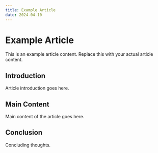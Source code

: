 ```yaml
---
title: Example Article
date: 2024-04-10
---
```


# Example Article

This is an example article content. Replace this with your actual article content.

## Introduction

Article introduction goes here.

## Main Content

Main content of the article goes here.

## Conclusion

Concluding thoughts.